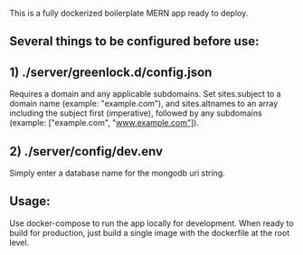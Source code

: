 
This is a fully dockerized boilerplate MERN app ready to deploy.

## Several things to be configured before use:

## 1) ./server/greenlock.d/config.json

Requires a domain and any applicable subdomains. Set sites.subject to a domain name (example: "example.com"), and sites.altnames to an array including the subject first (imperative), followed by any subdomains (example: ["example.com", "www.example.com"]).

## 2) ./server/config/dev.env

Simply enter a database name for the mongodb uri string.

## Usage:
Use docker-compose to run the app locally for development. When ready to build for production, just build a single image with the dockerfile at the root level.
